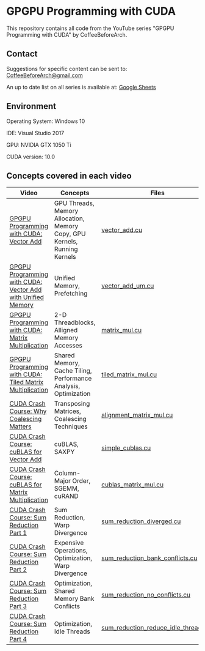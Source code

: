 # GPGPU Programming with CUDA
This repository contains all code from the YouTube series "GPGPU Programming with CUDA" by CoffeeBeforeArch.

## Contact

Suggestions for specific content can be sent to: CoffeeBeforeArch@gmail.com

An up to date list on all series is available at: <a href="https://docs.google.com/spreadsheets/d/1cV4nuP-ZflfeGUn0Ay0w-ZKJrh9CqDEKvBJqCNMlTxI/edit?usp=sharing">Google Sheets</a>

## Environment 
Operating System: Windows 10

IDE: Visual Studio 2017

GPU: NVIDIA GTX 1050 Ti

CUDA version: 10.0

## Concepts covered in each video
| Video | Concepts | Files |
| ----- | -------- | ----- |
| <a href=https://youtu.be/2NgpYFdsduY>GPGPU Programming with CUDA: Vector Add</a> | GPU Threads, Memory Allocation, Memory Copy, GPU Kernels, Running Kernels | <a href=https://github.com/CoffeeBeforeArch/cuda_programming/blob/master/vector_add/vector_add/vector_add.cu >vector_add.cu</a> |
| <a href=https://youtu.be/84iwCupHW14>GPGPU Programming with CUDA: Vector Add with Unified Memory</a> | Unified Memory, Prefetching | <a href=https://github.com/CoffeeBeforeArch/cuda_programming/blob/master/vector_add_um/vector_add_um/vector_add_um.cu >vector_add_um.cu</a> |
| <a href=https://youtu.be/XEOc4HCf_pQ>GPGPU Programming with CUDA: Matrix Multiplication</a> | 2-D Threadblocks, Alligned Memory Accesses | <a href=https://github.com/CoffeeBeforeArch/cuda_programming/blob/master/matrix_mul/matrix_mul/matrix_mul.cu >matrix_mul.cu</a> |
| <a href=https://youtu.be/3xfyiWhtvZw>GPGPU Programming with CUDA: Tiled Matrix Multiplication</a> | Shared Memory, Cache Tiling, Performance Analysis, Optimization | <a href=https://github.com/CoffeeBeforeArch/cuda_programming/blob/master/tiled_matrix_mul/tiled_matrix_mul/tiled_matrix_mul.cu>tiled_matrix_mul.cu</a> |
| <a href=https://youtu.be/_qSP455IekE>CUDA Crash Course: Why Coalescing Matters</a> | Transposing Matrices, Coalescing Techniques | <a href=https://github.com/CoffeeBeforeArch/cuda_programming/blob/master/alignment_matrix_mul/alignment_matrix_mul/alignment_matrix_mul.cu>alignment_matrix_mul.cu</a>
| <a href=https://youtu.be/2_wZBq544gA>CUDA Crash Course: cuBLAS for Vector Add</a> | cuBLAS, SAXPY | <a href=https://github.com/CoffeeBeforeArch/cuda_programming/blob/master/simple_cublas/simple_cublas/simple_cublas.cu>simple_cublas.cu</a>
| <a href=https://youtu.be/MVutNZaNTkM>CUDA Crash Course: cuBLAS for Matrix Multiplication</a> | Column-Major Order, SGEMM, cuRAND | <a href=https://github.com/CoffeeBeforeArch/cuda_programming/blob/master/cublas_matrix_mul/cublas_matrix_mul/cublas_matrix_mul.cu>cublas_matrix_mul.cu</a>
| <a href=https://youtu.be/bpbit8SPMxU>CUDA Crash Course: Sum Reduction Part 1</a> | Sum Reduction, Warp Divergence | <a href=https://github.com/CoffeeBeforeArch/cuda_programming/blob/master/sum_reduction_diverged/sum_reduction_diverged/sum_reduction_diverged.cu>sum_reduction_diverged.cu</a>
| <a href=https://youtu.be/JmnPaOXxWLg>CUDA Crash Course: Sum Reduction Part 2</a> | Expensive Operations, Optimization, Warp Divergence | <a href=https://github.com/CoffeeBeforeArch/cuda_programming/blob/master/sum_reduction_bank_conflicts/sum_reduction_bank_conflicts/sum_reduction_bank_conflicts.cu>sum_reduction_bank_conflicts.cu</a>
| <a href=https://youtu.be/iHeze1VdxYA>CUDA Crash Course: Sum Reduction Part 3</a> | Optimization, Shared Memory Bank Conflicts | <a href=https://github.com/CoffeeBeforeArch/cuda_programming/blob/master/sum_reduction_no_conflicts/sum_reduction_no_conflicts/sum_reduction_no_conflicts.cu>sum_reduction_no_conflicts.cu</a>
| <a href=https://youtu.be/xXiA3dzl2UE>CUDA Crash Course: Sum Reduction Part 4</a> | Optimization, Idle Threads | <a href=https://github.com/CoffeeBeforeArch/cuda_programming/blob/master/sum_reduction_reduce_idle_threads/sum_reduction_reduce_idle_threads/sum_reduction_reduce_idle_threads.cu>sum_reduction_reduce_idle_threads.cu</a>
